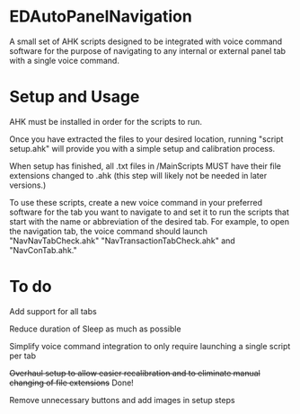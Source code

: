 # EDAutoPanelNavigation
A small set of AHK scripts designed to be integrated with voice command software for the purpose of navigating to any internal or external panel tab with a single voice command.
# Setup and Usage
AHK must be installed in order for the scripts to run.

Once you have extracted the files to your desired location, running "script setup.ahk" will provide you with a simple setup and calibration process.

When setup has finished, all .txt files in /MainScripts MUST have their file extensions changed to .ahk (this step will likely not be needed in later versions.)

To use these scripts, create a new voice command in your preferred software for the tab you want to navigate to and set it to run the scripts that start with the name or abbreviation of the desired tab. For example, to open the navigation tab, the voice command should launch "NavNavTabCheck.ahk" "NavTransactionTabCheck.ahk" and "NavConTab.ahk."
# To do
Add support for all tabs

Reduce duration of Sleep as much as possible

Simplify voice command integration to only require launching a single script per tab

<strike>Overhaul setup to allow easier recalibration and to eliminate manual changing of file extensions</strike> Done!

Remove unnecessary buttons and add images in setup steps
